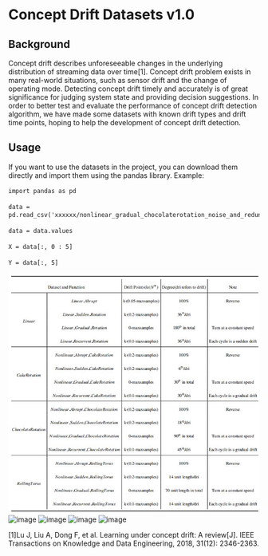 # Concept Drift Datasets v1.0
## Background
Concept drift describes unforeseeable changes in the underlying distribution of streaming data over time[1]. Concept drift problem exists in many real-world situations, such as sensor drift and the change of operating mode. Detecting concept drift timely and accurately is of great significance for judging system state and providing decision suggestions. In order to better test and evaluate the performance of concept drift detection algorithm, we have made some datasets with known drift types and drift time points, hoping to help the development of concept drift detection.
## Usage
If you want to use the datasets in the project, you can download them directly and import them using the pandas library.
Example:


```
import pandas as pd

data = pd.read_csv('xxxxxx/nonlinear_gradual_chocolaterotation_noise_and_redunce.csv')

data = data.values 

X = data[:, 0 : 5] 

Y = data[:, 5] 
``` 

![image](https://github.com/songqiaohu/pictureandgif/blob/main/%E5%BE%AE%E4%BF%A1%E5%9B%BE%E7%89%87_20230105175725.jpg?raw=true)
![image](https://github.com/songqiaohu/pictureandgif/blob/main/nonlinear_gradual_chocolaterotation_noise_and_redunce.gif?raw=true)
![image](https://github.com/songqiaohu/pictureandgif/blob/main/figure_nonlinear_gradual_rollingtorus_noise_and_redunce.gif?raw=true)
![image](https://github.com/songqiaohu/pictureandgif/blob/main/figure_nonlinear_gradual_cakerotation_noise_and_redunce.gif?raw=true)
![image](https://github.com/songqiaohu/pictureandgif/blob/main/figure_linear_gradual_rotation_noise_and_redunce.gif?raw=true)

[1]Lu J, Liu A, Dong F, et al. Learning under concept drift: A review[J]. IEEE Transactions on Knowledge and Data Engineering, 2018, 31(12): 2346-2363.

